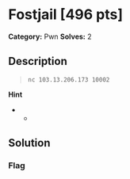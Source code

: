 # Fostjail [496 pts]

**Category:** Pwn
**Solves:** 2

## Description
>`nc 103.13.206.173 10002`

**Hint**
* -

## Solution

### Flag

